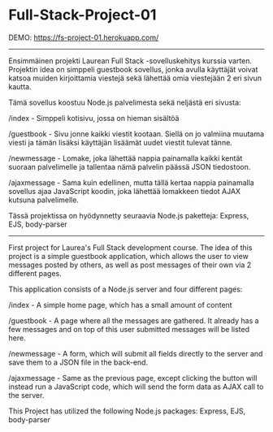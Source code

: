 # Full-Stack-Project-01
DEMO: https://fs-project-01.herokuapp.com/

-------------------------------------------------------------------------------------------------------------------------------------------------------------------
Ensimmäinen projekti Laurean Full Stack -sovelluskehitys kurssia varten.
Projektin idea on simppeli guestbook sovellus, jonka avulla käyttäjät voivat katsoa muiden kirjoittamia viestejä sekä lähettää omia viestejään 2 eri sivun kautta.


Tämä sovellus koostuu Node.js palvelimesta sekä neljästä eri sivusta:

/index - Simppeli kotisivu, jossa on hieman sisältöä

/guestbook - Sivu jonne kaikki viestit kootaan. Siellä on jo valmiina muutama viesti ja tämän lisäksi käyttäjän lisäämät uudet viestit tulevat tänne.

/newmessage - Lomake, joka lähettää nappia painamalla kaikki kentät suoraan palvelimelle ja tallentaa nämä palvelin päässä JSON tiedostoon.

/ajaxmessage - Sama kuin edellinen, mutta tällä kertaa nappia painamalla sovellus ajaa JavaScript koodin, joka lähettää lomakkeen tiedot AJAX kutsuna palvelimelle.


Tässä projektissa on hyödynnetty seuraavia Node.js paketteja: Express, EJS, body-parser

-------------------------------------------------------------------------------------------------------------------------------------------------------------------

First project for Laurea's Full Stack development course.
The idea of this project is a simple guestbook application, which allows the user to view messages posted by others, as well as post messages of their own via 2 different pages.


This application consists of a Node.js server and four different pages:

/index - A simple home page, which has a small amount of content

/guestbook - A page where all the messages are gathered. It already has a few messages and on top of this user submitted messages will be listed here.

/newmessage - A form, which will submit all fields directly to the server and save them to a JSON file in the back-end.

/ajaxmessage - Same as the previous page, except clicking the button will instead run a JavaScript code, which will send the form data as AJAX call to the server.


This Project has utilized the following Node.js packages: Express, EJS, body-parser
